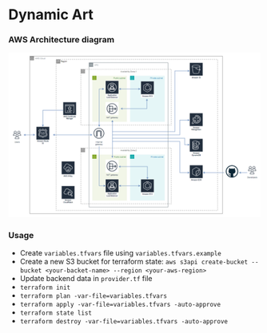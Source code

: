 # Dynamic Art


### AWS Architecture diagram 
![alt text](https://raw.githubusercontent.com/dm-grinko/dynamic-art/main/readme.png "aws")


### Usage

- Create `variables.tfvars` file using `variables.tfvars.example`
- Create a new S3 bucket for terraform state:
`aws s3api create-bucket --bucket <your-backet-name> --region <your-aws-region>`
- Update backend data in `provider.tf` file
- `terraform init`
- `terraform plan -var-file=variables.tfvars`
- `terraform apply -var-file=variables.tfvars -auto-approve`
- `terraform state list`
- `terraform destroy -var-file=variables.tfvars -auto-approve`
